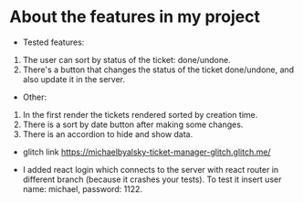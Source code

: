 # About the features in my project

* Tested features:
1. The user can sort by status of the ticket: done/undone.
2. There's a button that changes the status of the ticket done/undone, and also update it in the server.

* Other:
1. In the first render the tickets rendered sorted by creation time.
2. There is a sort by date button after making some changes.
3. There is an accordion to hide and show data.

* glitch link https://michaelbyalsky-ticket-manager-glitch.glitch.me/

* I added react login which connects to the server with react router in different branch (because it crashes your tests).
To test it insert user name: michael, password: 1122.

